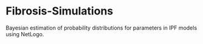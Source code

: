 # Fibrosis-Simulations
Bayesian estimation of probability distributions for parameters in IPF models using NetLogo.
